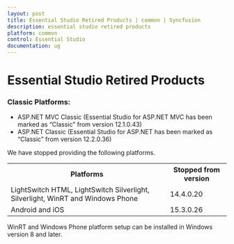 ```yaml
---
layout: post
title: Essential Studio Retired Products | common | Syncfusion
description: essential studio retired products
platform: common
control: Essential Studio
documentation: ug
---
```


# Essential Studio Retired Products

### Classic Platforms:
* ASP.NET MVC Classic (Essential Studio for ASP.NET MVC has been marked as “Classic” from version 12.1.0.43)
* ASP.NET Classic (Essential Studio for ASP.NET has been marked as “Classic” from version 12.2.0.36)

We have stopped providing the following platforms.

<table>
<tr>
<th>
Platforms</th><th>
Stopped from version</th></tr>
<tr>
<td>
LightSwitch HTML, LightSwitch Silverlight, Silverlight, WinRT and Windows Phone</td><td>
14.4.0.20</td></tr>
<tr>
<td>
Android and iOS</td><td>
15.3.0.26</td></tr>
</table>

WinRT and Windows Phone platform setup can be installed in Windows version 8 and later.
